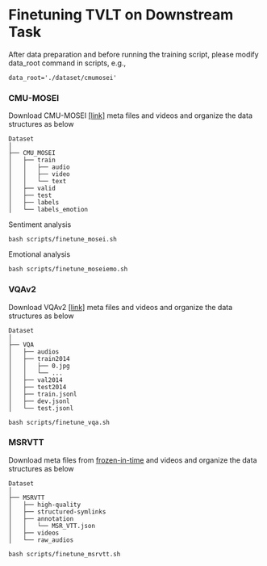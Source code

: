 # Finetuning TVLT on Downstream Task
After data preparation and before running the training script, please modify data_root command in scripts, e.g.,
```
data_root='./dataset/cmumosei'
```

### CMU-MOSEI

Download CMU-MOSEI [[link]](http://multicomp.cs.cmu.edu/resources/cmu-mosei-dataset/) meta files and videos and organize the data structures as below

```
Dataset
│
├── CMU_MOSEI            
│   ├── train
│   │   ├── audio
│   │   ├── video
│   │   └── text
│   ├── valid
│   ├── test
│   ├── labels
│   └── labels_emotion
```

Sentiment analysis
```
bash scripts/finetune_mosei.sh
```

Emotional analysis
```
bash scripts/finetune_moseiemo.sh
```

### VQAv2

Download VQAv2 [[link]](https://visualqa.org/) meta files and videos and organize the data structures as below

```
Dataset
│
├── VQA      
│   ├── audios
│   ├── train2014
│   │   ├── 0.jpg
│   │   └── ...
│   ├── val2014
│   ├── test2014
│   ├── train.jsonl
│   ├── dev.jsonl
│   └── test.jsonl
```

```
bash scripts/finetune_vqa.sh
```

### MSRVTT

Download meta files from [frozen-in-time](https://github.com/m-bain/frozen-in-time) and videos and organize the data structures as below

```
Dataset
│
├── MSRVTT   
│   ├── high-quality
│   ├── structured-symlinks
│   ├── annotation
│   │   └── MSR_VTT.json
│   ├── videos
│   └── raw_audios
```

```
bash scripts/finetune_msrvtt.sh
```
